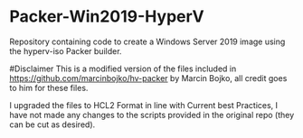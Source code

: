 # Packer-Win2019-HyperV
Repository containing code to create a Windows Server 2019 image using the hyperv-iso Packer builder.

#Disclaimer
This is a modified version of the files included in https://github.com/marcinbojko/hv-packer by Marcin Bojko, all credit goes to him for these files.

I upgraded the files to HCL2 Format in line with Current best Practices, I have not made any changes to the scripts provided in the original repo (they can be cut as desired).
